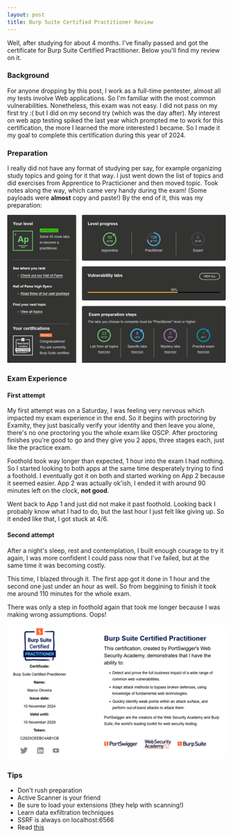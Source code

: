 ```yaml
---
layout: post
title: Burp Suite Certified Practitioner Review
---
```


Well, after studying for about 4 months. I've finally passed and got the certificate for Burp Suite Certified Practitioner.
Below you'll find my review on it.

### Background
For anyone dropping by this post, I work as a full-time pentester, almost all my tests involve Web applications. So I'm familiar with the most common vulnerabilities.
Nonetheless, this exam was not easy. I did not pass on my first try :(  but I did on my second try (which was the day after).
My interest on web app testing spiked the last year which prompted me to work for this certification, the more I learned the more interested I became.
So I made it my goal to complete this certification during this year of 2024.

### Preparation
I really did not have any format of studying per say, for example organizing study topics and going for it that way.
I just went down the list of topics and did exercises from Apprentice to Practicioner and then moved topic.
Took notes along the way, which came very handy during the exam! (Some payloads were **almost** copy and paste!)
By the end of it, this was my preparation:

<img src="../images/BSCP_Progress.png">

### Exam Experience
#### First attempt
My first attempt was on a Saturday, I was feeling very nervous which impacted my exam experience in the end.
So it begins with proctoring by Examity, they just basically verify your identity and then leave you alone, there's no one proctoring you the whole exam like OSCP.
After proctoring finishes you're good to go and they give you 2 apps, three stages each, just like the practice exam.

Foothold took way longer than expected, 1 hour into the exam I had nothing. So I started looking to both apps at the same time desperately trying to find a foothold.
I eventually got it on both and started working on App 2 because it seemed easier.
App 2 was actually ok'ish, I ended it with around 90 minutes left on the clock, **not good**.

Went back to App 1 and just did not make it past foothold.
Looking back I probably know what I had to do, but the last hour I just felt like giving up.
So it ended like that, I got stuck at 4/6.


#### Second attempt
After a night's sleep, rest and contemplation, I built enough courage to try it again, I was more confident I could pass now that I've failed, but at the same time it was becoming costly.

This time, I blazed through it. The first app got it done in 1 hour and the second one just under an hour as well.
So from beggining to finish it took me around 110 minutes for the whole exam.

There was only a step in foothold again that took me longer because I was making wrong assumptions. Oops!

<img src="../images/BSCP.png">



### Tips
- Don't rush preparation
- Active Scanner is your friend
- Be sure to load your extensions (they help with scanning!)
- Learn data exfiltration techniques
- SSRF is always on localhost:6566
- Read [this](https://portswigger.net/web-security/certification/how-it-works)
